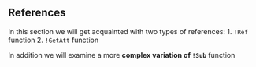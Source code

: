 References
----------

In this section we will get acquainted with two types of references:
    1. `!Ref` function
    2. `!GetAtt` function

In addition we will examine a more **complex variation of `!Sub`** function

